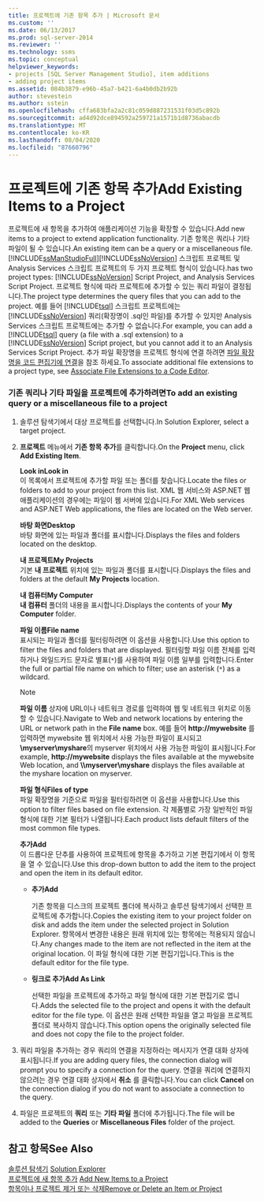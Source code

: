 ```yaml
---
title: 프로젝트에 기존 항목 추가 | Microsoft 문서
ms.custom: ''
ms.date: 06/13/2017
ms.prod: sql-server-2014
ms.reviewer: ''
ms.technology: ssms
ms.topic: conceptual
helpviewer_keywords:
- projects [SQL Server Management Studio], item additions
- adding project items
ms.assetid: 084b3879-e96b-45a7-b421-6a4b0db2b92b
author: stevestein
ms.author: sstein
ms.openlocfilehash: cffa683bfa2a2c81c059d887231531f03d5c892b
ms.sourcegitcommit: ad4d92dce894592a259721a1571b1d8736abacdb
ms.translationtype: MT
ms.contentlocale: ko-KR
ms.lasthandoff: 08/04/2020
ms.locfileid: "87660796"
---
```

# <a name="add-existing-items-to-a-project"></a><span data-ttu-id="98eb3-102">프로젝트에 기존 항목 추가</span><span class="sxs-lookup"><span data-stu-id="98eb3-102">Add Existing Items to a Project</span></span>
  <span data-ttu-id="98eb3-103">프로젝트에 새 항목을 추가하여 애플리케이션 기능을 확장할 수 있습니다.</span><span class="sxs-lookup"><span data-stu-id="98eb3-103">Add new items to a project to extend application functionality.</span></span> <span data-ttu-id="98eb3-104">기존 항목은 쿼리나 기타 파일이 될 수 있습니다.</span><span class="sxs-lookup"><span data-stu-id="98eb3-104">An existing item can be a query or a miscellaneous file.</span></span> [!INCLUDE[ssManStudioFull](../../includes/ssmanstudiofull-md.md)]<span data-ttu-id="98eb3-105">[!INCLUDE[ssNoVersion](../../includes/ssnoversion-md.md)] 스크립트 프로젝트 및 Analysis Services 스크립트 프로젝트의 두 가지 프로젝트 형식이 있습니다.</span><span class="sxs-lookup"><span data-stu-id="98eb3-105">has two project types: [!INCLUDE[ssNoVersion](../../includes/ssnoversion-md.md)] Script Project, and Analysis Services Script Project.</span></span> <span data-ttu-id="98eb3-106">프로젝트 형식에 따라 프로젝트에 추가할 수 있는 쿼리 파일이 결정됩니다.</span><span class="sxs-lookup"><span data-stu-id="98eb3-106">The project type determines the query files that you can add to the project.</span></span> <span data-ttu-id="98eb3-107">예를 들어 [!INCLUDE[tsql](../../includes/tsql-md.md)] 스크립트 프로젝트에는 [!INCLUDE[ssNoVersion](../../includes/ssnoversion-md.md)] 쿼리(확장명이 .sql인 파일)를 추가할 수 있지만 Analysis Services 스크립트 프로젝트에는 추가할 수 없습니다.</span><span class="sxs-lookup"><span data-stu-id="98eb3-107">For example, you can add a [!INCLUDE[tsql](../../includes/tsql-md.md)] query (a file with a .sql extension) to a [!INCLUDE[ssNoVersion](../../includes/ssnoversion-md.md)] Script project, but you cannot add it to an Analysis Services Script Project.</span></span> <span data-ttu-id="98eb3-108">추가 파일 확장명을 프로젝트 형식에 연결 하려면 [파일 확장명을 코드 편집기에 연결](../../relational-databases/scripting/associate-file-extensions-to-a-code-editor.md)을 참조 하세요.</span><span class="sxs-lookup"><span data-stu-id="98eb3-108">To associate additional file extensions to a project type, see [Associate File Extensions to a Code Editor](../../relational-databases/scripting/associate-file-extensions-to-a-code-editor.md).</span></span>  
  
### <a name="to-add-an-existing-query-or-a-miscellaneous-file-to-a-project"></a><span data-ttu-id="98eb3-109">기존 쿼리나 기타 파일을 프로젝트에 추가하려면</span><span class="sxs-lookup"><span data-stu-id="98eb3-109">To add an existing query or a miscellaneous file to a project</span></span>  
  
1.  <span data-ttu-id="98eb3-110">솔루션 탐색기에서 대상 프로젝트를 선택합니다.</span><span class="sxs-lookup"><span data-stu-id="98eb3-110">In Solution Explorer, select a target project.</span></span>  
  
2.  <span data-ttu-id="98eb3-111">**프로젝트** 메뉴에서 **기존 항목 추가**를 클릭합니다.</span><span class="sxs-lookup"><span data-stu-id="98eb3-111">On the **Project** menu, click **Add Existing Item**.</span></span>  
  
     <span data-ttu-id="98eb3-112">**Look in**</span><span class="sxs-lookup"><span data-stu-id="98eb3-112">**Look in**</span></span>  
     <span data-ttu-id="98eb3-113">이 목록에서 프로젝트에 추가할 파일 또는 폴더를 찾습니다.</span><span class="sxs-lookup"><span data-stu-id="98eb3-113">Locate the files or folders to add to your project from this list.</span></span> <span data-ttu-id="98eb3-114">XML 웹 서비스와 ASP.NET 웹 애플리케이션의 경우에는 파일이 웹 서버에 있습니다.</span><span class="sxs-lookup"><span data-stu-id="98eb3-114">For XML Web services and ASP.NET Web applications, the files are located on the Web server.</span></span>  
  
     <span data-ttu-id="98eb3-115">**바탕 화면**</span><span class="sxs-lookup"><span data-stu-id="98eb3-115">**Desktop**</span></span>  
     <span data-ttu-id="98eb3-116">바탕 화면에 있는 파일과 폴더를 표시합니다.</span><span class="sxs-lookup"><span data-stu-id="98eb3-116">Displays the files and folders located on the desktop.</span></span>  
  
     <span data-ttu-id="98eb3-117">**내 프로젝트**</span><span class="sxs-lookup"><span data-stu-id="98eb3-117">**My Projects**</span></span>  
     <span data-ttu-id="98eb3-118">기본 **내 프로젝트** 위치에 있는 파일과 폴더를 표시합니다.</span><span class="sxs-lookup"><span data-stu-id="98eb3-118">Displays the files and folders at the default **My Projects** location.</span></span>  
  
     <span data-ttu-id="98eb3-119">**내 컴퓨터**</span><span class="sxs-lookup"><span data-stu-id="98eb3-119">**My Computer**</span></span>  
     <span data-ttu-id="98eb3-120">**내 컴퓨터** 폴더의 내용을 표시합니다.</span><span class="sxs-lookup"><span data-stu-id="98eb3-120">Displays the contents of your **My Computer** folder.</span></span>  
  
     <span data-ttu-id="98eb3-121">**파일 이름**</span><span class="sxs-lookup"><span data-stu-id="98eb3-121">**File name**</span></span>  
     <span data-ttu-id="98eb3-122">표시되는 파일과 폴더를 필터링하려면 이 옵션을 사용합니다.</span><span class="sxs-lookup"><span data-stu-id="98eb3-122">Use this option to filter the files and folders that are displayed.</span></span> <span data-ttu-id="98eb3-123">필터링할 파일 이름 전체를 입력하거나 와일드카드 문자로 별표(`*`)를 사용하여 파일 이름 일부를 입력합니다.</span><span class="sxs-lookup"><span data-stu-id="98eb3-123">Enter the full or partial file name on which to filter; use an asterisk (`*`) as a wildcard.</span></span>  
  
    > [!NOTE]  
    >  <span data-ttu-id="98eb3-124">**파일 이름** 상자에 URL이나 네트워크 경로를 입력하여 웹 및 네트워크 위치로 이동할 수 있습니다.</span><span class="sxs-lookup"><span data-stu-id="98eb3-124">Navigate to Web and network locations by entering the URL or network path in the **File name** box.</span></span> <span data-ttu-id="98eb3-125">예를 들어 **http://mywebsite** 를 입력하면 mywebsite 웹 위치에서 사용 가능한 파일이 표시되고 **\\myserver\myshare**의 myserver 위치에서 사용 가능한 파일이 표시됩니다.</span><span class="sxs-lookup"><span data-stu-id="98eb3-125">For example, **http://mywebsite** displays the files available at the mywebsite Web location, and **\\\myserver\myshare** displays the files available at the myshare location on myserver.</span></span>  
  
     <span data-ttu-id="98eb3-126">**파일 형식**</span><span class="sxs-lookup"><span data-stu-id="98eb3-126">**Files of type**</span></span>  
     <span data-ttu-id="98eb3-127">파일 확장명을 기준으로 파일을 필터링하려면 이 옵션을 사용합니다.</span><span class="sxs-lookup"><span data-stu-id="98eb3-127">Use this option to filter files based on file extension.</span></span> <span data-ttu-id="98eb3-128">각 제품별로 가장 일반적인 파일 형식에 대한 기본 필터가 나열됩니다.</span><span class="sxs-lookup"><span data-stu-id="98eb3-128">Each product lists default filters of the most common file types.</span></span>  
  
     <span data-ttu-id="98eb3-129">**추가**</span><span class="sxs-lookup"><span data-stu-id="98eb3-129">**Add**</span></span>  
     <span data-ttu-id="98eb3-130">이 드롭다운 단추를 사용하여 프로젝트에 항목을 추가하고 기본 편집기에서 이 항목을 열 수 있습니다.</span><span class="sxs-lookup"><span data-stu-id="98eb3-130">Use this drop-down button to add the item to the project and open the item in its default editor.</span></span>  
  
    -   <span data-ttu-id="98eb3-131">**추가**</span><span class="sxs-lookup"><span data-stu-id="98eb3-131">**Add**</span></span>  
  
         <span data-ttu-id="98eb3-132">기존 항목을 디스크의 프로젝트 폴더에 복사하고 솔루션 탐색기에서 선택한 프로젝트에 추가합니다.</span><span class="sxs-lookup"><span data-stu-id="98eb3-132">Copies the existing item to your project folder on disk and adds the item under the selected project in Solution Explorer.</span></span> <span data-ttu-id="98eb3-133">항목에서 변경한 내용은 원래 위치에 있는 항목에는 적용되지 않습니다.</span><span class="sxs-lookup"><span data-stu-id="98eb3-133">Any changes made to the item are not reflected in the item at the original location.</span></span> <span data-ttu-id="98eb3-134">이 파일 형식에 대한 기본 편집기입니다.</span><span class="sxs-lookup"><span data-stu-id="98eb3-134">This is the default editor for the file type.</span></span>  
  
    -   <span data-ttu-id="98eb3-135">**링크로 추가**</span><span class="sxs-lookup"><span data-stu-id="98eb3-135">**Add As Link**</span></span>  
  
         <span data-ttu-id="98eb3-136">선택한 파일을 프로젝트에 추가하고 파일 형식에 대한 기본 편집기로 엽니다.</span><span class="sxs-lookup"><span data-stu-id="98eb3-136">Adds the selected file to the project and opens it with the default editor for the file type.</span></span> <span data-ttu-id="98eb3-137">이 옵션은 원래 선택한 파일을 열고 파일을 프로젝트 폴더로 복사하지 않습니다.</span><span class="sxs-lookup"><span data-stu-id="98eb3-137">This option opens the originally selected file and does not copy the file to the project folder.</span></span>  
  
3.  <span data-ttu-id="98eb3-138">쿼리 파일을 추가하는 경우 쿼리의 연결을 지정하라는 메시지가 연결 대화 상자에 표시됩니다.</span><span class="sxs-lookup"><span data-stu-id="98eb3-138">If you are adding query files, the connection dialog will prompt you to specify a connection for the query.</span></span> <span data-ttu-id="98eb3-139">연결을 쿼리에 연결하지 않으려는 경우 연결 대화 상자에서 **취소** 를 클릭합니다.</span><span class="sxs-lookup"><span data-stu-id="98eb3-139">You can click **Cancel** on the connection dialog if you do not want to associate a connection to the query.</span></span>  
  
4.  <span data-ttu-id="98eb3-140">파일은 프로젝트의 **쿼리** 또는 **기타 파일** 폴더에 추가됩니다.</span><span class="sxs-lookup"><span data-stu-id="98eb3-140">The file will be added to the **Queries** or **Miscellaneous Files** folder of the project.</span></span>  
  
## <a name="see-also"></a><span data-ttu-id="98eb3-141">참고 항목</span><span class="sxs-lookup"><span data-stu-id="98eb3-141">See Also</span></span>  
 <span data-ttu-id="98eb3-142">[솔루션 탐색기](solution-explorer.md) </span><span class="sxs-lookup"><span data-stu-id="98eb3-142">[Solution Explorer](solution-explorer.md) </span></span>  
 <span data-ttu-id="98eb3-143">[프로젝트에 새 항목 추가](add-new-items-to-a-project.md) </span><span class="sxs-lookup"><span data-stu-id="98eb3-143">[Add New Items to a Project](add-new-items-to-a-project.md) </span></span>  
 [<span data-ttu-id="98eb3-144">항목이나 프로젝트 제거 또는 삭제</span><span class="sxs-lookup"><span data-stu-id="98eb3-144">Remove or Delete an Item or Project</span></span>](remove-or-delete-an-item-or-project.md)  
  
  
